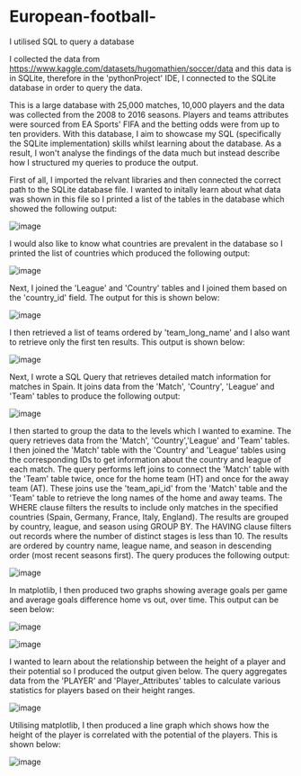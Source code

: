 # European-football-
I utilised SQL to query a database

I collected the data from https://www.kaggle.com/datasets/hugomathien/soccer/data and this data is in SQLite, therefore in the 'pythonProject' IDE, I connected to the SQLite database in order to query the data.

This is a large database with 25,000 matches, 10,000 players and the data was collected from the 2008 to 2016 seasons. Players and teams attributes were sourced from EA Sports' FIFA and the betting odds were from up to ten providers. With this database, I aim to showcase my SQL (specifically the SQLite implementation) skills whilst learning about the database. As a result, I won't analyse the findings of the data much but instead describe how I structured my queries to produce the output.

First of all, I imported the relvant libraries and then connected the correct path to the SQLite database file. I wanted to initally learn about what data was shown in this file so I printed a list of the tables in the database which showed the following output:

![image](https://github.com/AdamH489/European-football-/assets/122322345/1ee0c75e-a3f4-44ab-8169-7c4636ea60a1)

I would also like to know what countries are prevalent in the database so I printed the list of countries which produced the following output:

![image](https://github.com/AdamH489/European-football-/assets/122322345/04b3ac0f-329e-4d97-8549-9bf474e122e0)

Next, I joined the 'League' and 'Country' tables and I joined them based on the 'country_id' field. The output for this is shown below:

![image](https://github.com/AdamH489/European-football-/assets/122322345/5b98ee52-a63e-4018-8aa2-f523bfe45ec1)

I then retrieved a list of teams ordered by 'team_long_name' and I also want to retrieve only the first ten results. This output is shown below:

![image](https://github.com/AdamH489/European-football-/assets/122322345/5b4a2275-cf9d-41aa-a483-a22933933e3a)

Next, I wrote a SQL Query that retrieves detailed match information for matches in Spain. It joins data from the 'Match', 'Country', 'League' and 'Team' tables to produce the following output:

![image](https://github.com/AdamH489/European-football-/assets/122322345/6c351588-9687-4139-bdc9-383ff5e223af)

I then started to group the data to the levels which I wanted to examine. The query retrieves data from the 'Match', 'Country','League' and 'Team' tables. I then joined the 'Match' table with the 'Country' and 'League' tables using the corresponding IDs to get information about the country and league of each match. The query performs left joins to connect the 'Match' table with the 'Team' table twice, once for the home team (HT) and once for the away team (AT). These joins use the 'team_api_id' from the 'Match' table and the 'Team' table to retrieve the long names of the home and away teams. The WHERE clause filters the results to include only matches in the specified countries (Spain, Germany, France, Italy, England).
The results are grouped by country, league, and season using GROUP BY. The HAVING clause filters out records where the number of distinct stages is less than 10. The results are ordered by country name, league name, and season in descending order (most recent seasons first). The query produces the following output:

![image](https://github.com/AdamH489/European-football-/assets/122322345/a5b3d7fa-ad4d-4f52-bce9-d11cea5d19b8)

In matplotlib, I then produced two graphs showing average goals per game and average goals difference home vs out, over time. This output can be seen below:

![image](https://github.com/AdamH489/European-football-/assets/122322345/7eadc957-633d-4eff-b5c0-6fa0d57cb8f8)

![image](https://github.com/AdamH489/European-football-/assets/122322345/fae24de6-0fca-4305-8788-d7c21567b5b8)

I wanted to learn about the relationship between the height of a player and their potential so I produced the output given below. The query aggregates data from the 'PLAYER' and 'Player_Attributes' tables to calculate various statistics for players based on their height ranges. 

![image](https://github.com/AdamH489/European-football-/assets/122322345/40b1cc5a-6514-464e-ad66-ef11c9d6bb9d)

Utilising matplotlib, I then produced a line graph which shows how the height of the player is correlated with the potential of the players. This is shown below:

![image](https://github.com/AdamH489/European-football-/assets/122322345/d7e18273-a7dd-4903-bf7e-8219ec5b296c)






